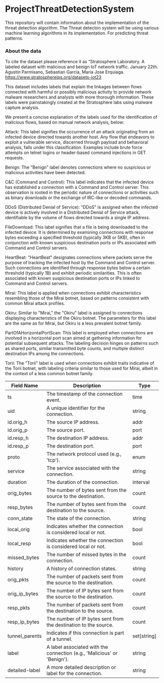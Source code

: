 # ProjectThreatDetectionSystem

This repository will contain information about the implementation of the threat detection algorithm. The Threat detecton system will be using various machine learning algorithms in its implementation. 
For predicting threat patterns.  

### About the data
To cite the dataset please reference it as “Stratosphere Laboratory. A labeled dataset with malicious and benign IoT network traffic. January 22th. Agustin Parmisano, Sebastian Garcia, Maria Jose Erquiaga. https://www.stratosphereips.org/datasets-iot23

This dataset includes labels that explain the linkages between flows connected with harmful or possibly malicious activity to provide network malware researchers and analysts with more thorough information. These labels were painstakingly created at the Stratosphere labs using malware capture analysis.

We present a concise explanation of the labels used for the identification of malicious flows, based on manual network analysis, below:

Attack: This label signifies the occurrence of an attack originating from an infected device directed towards another host. Any flow that endeavors to exploit a vulnerable service, discerned through payload and behavioral analysis, falls under this classification. Examples include brute force attempts on telnet logins or header-based command injections in GET requests.

Benign: The "Benign" label denotes connections where no suspicious or malicious activities have been detected.

C&C (Command and Control): This label indicates that the infected device has established a connection with a Command and Control server. This observation is rooted in the periodic nature of connections or activities such as binary downloads or the exchange of IRC-like or decoded commands.

DDoS (Distributed Denial of Service): "DDoS" is assigned when the infected device is actively involved in a Distributed Denial of Service attack, identifiable by the volume of flows directed towards a single IP address.

FileDownload: This label signifies that a file is being downloaded to the infected device. It is determined by examining connections with response bytes exceeding a specified threshold (typically 3KB or 5KB), often in conjunction with known suspicious destination ports or IPs associated with Command and Control servers.

HeartBeat: "HeartBeat" designates connections where packets serve the purpose of tracking the infected host by the Command and Control server. Such connections are identified through response bytes below a certain threshold (typically 1B) and exhibit periodic similarities. This is often associated with known suspicious destination ports or IPs linked to Command and Control servers.

Mirai: This label is applied when connections exhibit characteristics resembling those of the Mirai botnet, based on patterns consistent with common Mirai attack profiles.

Okiru: Similar to "Mirai," the "Okiru" label is assigned to connections displaying characteristics of the Okiru botnet. The parameters for this label are the same as for Mirai, but Okiru is a less prevalent botnet family.

PartOfAHorizontalPortScan: This label is employed when connections are involved in a horizontal port scan aimed at gathering information for potential subsequent attacks. The labeling decision hinges on patterns such as shared ports, similar transmitted byte counts, and multiple distinct destination IPs among the connections.

Torii: The "Torii" label is used when connections exhibit traits indicative of the Torii botnet, with labeling criteria similar to those used for Mirai, albeit in the context of a less common botnet family.


|Field Name	| Description| Type|
|-----------|-----------|------|
|ts|The timestamp of the connection event.	|time|
|uid	|A unique identifier for the connection.	|string|
|id.orig_h	|The source IP address.	|addr|
|id.orig_p	|The source port.	|port|
|id.resp_h	|The destination IP address.	|addr|
|id.resp_p	|The destination port.	|port|
|proto	|The network protocol used (e.g., 'tcp').	|enum|
|service|The service associated with the connection.	|string|
|duration	|The duration of the connection.	|interval|
|orig_bytes	|The number of bytes sent from the source to the destination.	|count|
|resp_bytes	|The number of bytes sent from the destination to the source.	|count|
|conn_state	|The state of the connection.	|string|
|local_orig	|Indicates whether the connection is considered local or not.	|bool|
|local_resp	|Indicates whether the connection is considered local or not.	|bool|
|missed_bytes|The number of missed bytes in the connection.	|count|
|history	|A history of connection states.	|string|
|orig_pkts	|The number of packets sent from the source to the destination.	|count|
|orig_ip_bytes	|The number of IP bytes sent from the source to the destination.	|count|
|resp_pkts	|The number of packets sent from the destination to the source.	|count|
|resp_ip_bytes	|The number of IP bytes sent from the destination to the source.	|count|
|tunnel_parents	|Indicates if this connection is part of a tunnel.	|set[string]|
|label	|A label associated with the connection (e.g., 'Malicious' or 'Benign').	|string|
|detailed-label	|A more detailed description or label for the connection.	|string|
